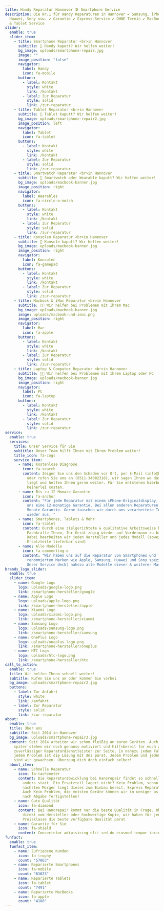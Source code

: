 ```yaml
---
title: Handy Reparatur Hannover 🛠️ Smartphone Service
description: Die Nr.1 für Handy Reparaturen in Hannover ✔ Samsung, iPhone,
  Huawei, Sony usw. ✔ Garantie ✔ Express-Service ✔ OHNE Termin ✔ MacBook & iMac
  & Tablet Service
slider:
  enable: true
  slider_item:
    - title: Smartphone Reparatur <br>in Hannover
      subtitle: 🚨 Handy kaputt? Wir helfen weiter!
      bg_image: uploads/smartphone-repair.jpg
      image: ""
      image_position: "false"
      navigator:
        label: Handy
        icon: fa-mobile
      buttons:
        - label: Kontakt
          style: white
          link: /kontakt
        - label: Zur Reparatur
          style: solid
          link: /zur-reparatur
    - title: Tablet Reparatur <br>in Hannover
      subtitle: 🚨 Tablet kaputt? Wir helfen weiter!
      bg_image: uploads/smartphone-repair2.jpg
      image_position: left
      navigator:
        label: Tablet
        icon: fa-tablet
      buttons:
        - label: Kontakt
          style: white
          link: /kontakt
        - label: Zur Reparatur
          style: solid
          link: /zur-reparatur
    - title: Smartwatch Reparatur <br>in Hannover
      subtitle: 🚨 Smartwatch oder Wearable kaputt? Wir helfen weiter!
      bg_image: uploads/macbook-banner.jpg
      image_position: right
      navigator:
        label: Wearables
        icon: fa-circle-o-notch
      buttons:
        - label: Kontakt
          style: white
          link: /kontakt
        - label: Zur Reparatur
          style: solid
          link: /zur-reparatur
    - title: Konsolen Reparatur <br>in Hannover
      subtitle: 🚨 Konsole kaputt? Wir helfen weiter!
      bg_image: uploads/macbook-banner.jpg
      image_position: right
      navigator:
        label: Konsolen
        icon: fa-gamepad
      buttons:
        - label: Kontakt
          style: white
          link: /kontakt
        - label: Zur Reparatur
          style: solid
          link: /zur-reparatur
    - title: Macbook & iMac Reparatur <br>in Hannover
      subtitle: 👨‍💻 Wir helfen bei Problemen mit Ihrem Mac
      bg_image: uploads/macbook-banner.jpg
      image: uploads/macbook-und-imac.png
      image_position: right
      navigator:
        label: Mac
        icon: fa-apple
      buttons:
        - label: Kontakt
          style: white
          link: /kontakt
        - label: Zur Reparatur
          style: solid
          link: /zur-reparatur
    - title: Laptop & Computer Reparatur <br>in Hannover
      subtitle: 👨‍💻 Wir helfen bei Problemen mit Ihrem Laptop oder PC
      bg_image: uploads/macbook-banner.jpg
      image_position: right
      navigator:
        label: PC
        icon: fa-laptop
      buttons:
        - label: Kontakt
          style: white
          link: /kontakt
        - label: Zur Reparatur
          style: solid
          link: /zur-reparatur
service:
  enable: true
  services:
    title: Unser Service für Sie
    subtitle: Unser Team hilft Ihnen mit Ihrem Problem weiter!
    title_icon: fa-cogs
    service_item:
      - name: Kostenlose Diagnose
        icon: fa-search
        content: Zeigen Sie uns den Schaden vor Ort, per E-Mail (info@hanorepair.de),
          oder rufen Sie uns an (0511-34082318), wir sagen Ihnen wo das Problem
          liegt und helfen Ihnen gerne weiter. Für Sie entstehen hierbei noch
          keinerlei Kosten.
      - name: Bis zu 12 Monate Garantie
        icon: fa-anchor
        content: "Für jede Reparatur mit einem iPhone-Originaldisplay, erhalten Sie von
          uns eine 12-monatige Garantie. Bei allen anderen Reparaturen gibt es 6
          Monate Garantie. Gerne tauschen wir durch uns verarbeitete Teile
          wieder aus. "
      - name: Smartphones, Tablets & Mehr
        icon: fa-tablet
        content: Durch eine zielgerichtete & qualitative Arbeitsweise helfen unsere
          Fachkräfte Ihnen, Ihr Gerät zügig wieder auf Vordermann zu bringen.
          Dabei bearbeiten wir jeden Hersteller und jedes Modell (soweit
          Ersatzteile lieferbar sind)
      - name: Alle Modelle
        icon: fa-commenting-o
        content: "Wir haben uns auf die Reparatur von Smartphones und Tablets von
          renommierten Marken wie Apple, Samsung, Huawei und Sony spezialisiert.
          Unser Service deckt nahezu alle Modelle dieser & weiterer Marken ab. "
brands_logo_slider:
  enable: true
  slider_item:
    - name: Google Logo
      logo: uploads/google-logo.png
      link: /smartphone-hersteller/google
    - name: Apple Logo
      logo: uploads/apple-logo.png
      link: /smartphone-hersteller/apple
    - name: Xiaomi Logo
      logo: uploads/xiaomi-logo.png
      link: /smartphone-hersteller/xiaomi
    - name: Samsung Logo
      logo: uploads/samsung-logo.png
      link: /smartphone-hersteller/samsung
    - name: OnePlus Logo
      logo: uploads/oneplus-logo.png
      link: /smartphone-hersteller/oneplus
    - name: HTC Logo
      logo: uploads/htc-logo.png
      link: /smartphone-hersteller/htc
call_to_action:
  enable: true
  title: Wir helfen Ihnen schnell weiter!
  subtitle: Rufen Sie uns an oder kommen Sie vorbei
  bg_image: uploads/smartphone-repair2.jpg
  buttons:
    - label: Zur Anfahrt
      style: white
      link: /anfahrt
    - label: Zur Reparatur
      style: solid
      link: /zur-reparatur
about:
  enable: true
  title: Über uns
  subtitle: Seit 2014 in Hannover
  bg_image: uploads/smartphone-repair3.jpg
  content: Seit 2014 arbeiten wir schon fleißig an euren Geräten. Auch 10 Jahre
    später stehen wir noch genauso motiviert und hilfsbereit für euch als
    zuverlässiger Reparaturdienstleister zur Seite. In nahezu jedem Fall und bei
    jedem Problem ist die Lösung mit Uns parat. Jedem Problem und jedem Defekt
    sind wir gewachsen. Überzeug dich doch einfach selber!
  about_item:
    - name: Schnelle Reparatur
      icon: fa-tachometer
      content: Die Reparaturabwicklung bei Hanorepair findet so schnell wie nirgends
        anders statt. Ein Ersatzteil lagert nicht? Kein Problem, schon zum
        nächsten Morgen liegt dieses zum Einbau bereit. Express Reparatur nötig?
        Auch Kein Problem, die meisten Geräte können wir in weniger as 1 Stunde
        nach Abgabe fertigstellen!
    - name: Gute Qualität
      icon: fa-diamond
      content: Bei Hanorepair kommt nur die beste Qualität in Frage. Ob Originalteil
        direkt vom Hersteller oder hochwertige Kopie, wir haben für jede
        Preisklasse die beste verfügbare Qualität parat
    - name: Garantie für Sie
      icon: fa-shield
      content: Consectetur adipisicing elit sed do eiusmod tempor incididunt ut
funfact:
  enable: true
  funfact_item:
    - name: Zufriedene Kunden
      icon: fa-trophy
      count: "57863"
    - name: Reparierte Smartphones
      icon: fa-mobile
      count: "61623"
    - name: Reparierte Tablets
      icon: fa-tablet
      count: "7491"
    - name: Reparierte MacBooks
      icon: fa-apple
      count: "4188"
---
```

